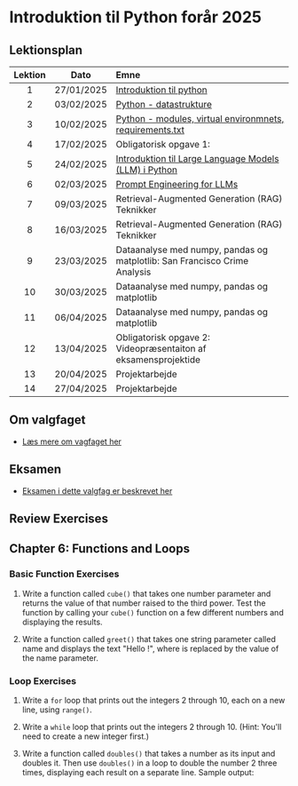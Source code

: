 # Introduktion til Python forår 2025    

## Lektionsplan

| Lektion |    Dato    |       Emne                            |
|:-----:|:---------:|:----------------------------------------------------------|
|    1    | 27/01/2025 | [Introduktion til python](lessons/ses1.md)                |
|    2    | 03/02/2025 | [Python - datastrukture](lessons/ses2.md)                 |
|    3    | 10/02/2025 | [Python - modules, virtual environmnets, requirements.txt](lessons/ses3.md)|
|    4    | 17/02/2025 | Obligatorisk opgave 1:                          |
|    5    | 24/02/2025 | [Introduktion til Large Language Models (LLM) i Python](lessons/ses5.md)     |
|    6    | 02/03/2025 | [Prompt Engineering for LLMs](lessons/ses6.md)                               |
|    7    | 09/03/2025 | Retrieval-Augmented Generation (RAG) Teknikker           |
|    8    | 16/03/2025 | Retrieval-Augmented Generation (RAG) Teknikker           |
|    9    | 23/03/2025 | Dataanalyse med numpy, pandas og matplotlib: San Francisco Crime Analysis|
|   10    | 30/03/2025 | Dataanalyse med numpy, pandas og matplotlib |
|   11    | 06/04/2025 | Dataanalyse med numpy, pandas og matplotlib |
|   12    | 13/04/2025 | Obligatorisk opgave 2: Videopræsentaiton af eksamensprojektide|
|   13    | 20/04/2025 | Projektarbejde                                            |
|   14    | 27/04/2025 | Projektarbejde                                            |

## Om valgfaget
* [Læs mere om vagfaget her](lessons/about_this_elective.md)

## Eksamen
* [Eksamen i dette valgfag er beskrevet her](lessons/exam.md)

## Review Exercises

## Chapter 6: Functions and Loops

### Basic Function Exercises
1. Write a function called `cube()` that takes one number parameter and returns the value of that number raised to the third power. Test the function by calling your `cube()` function on a few different numbers and displaying the results.

2. Write a function called `greet()` that takes one string parameter called name and displays the text "Hello <name>!", where <name> is replaced by the value of the name parameter.

### Loop Exercises
1. Write a `for` loop that prints out the integers 2 through 10, each on a new line, using `range()`.

2. Write a `while` loop that prints out the integers 2 through 10. (Hint: You'll need to create a new integer first.)

3. Write a function called `doubles()` that takes a number as its input and doubles it. Then use `doubles()` in a loop to double the number 2 three times, displaying each result on a separate line. Sample output:




